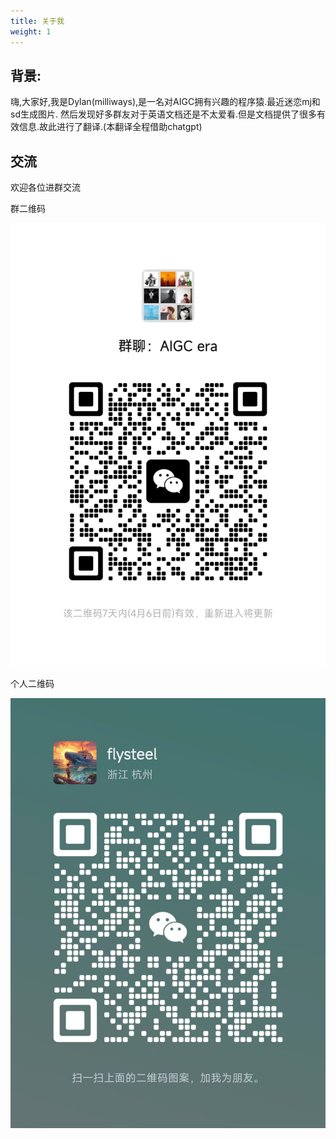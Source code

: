 ```yaml
---
title: 关于我
weight: 1
---
```


## 背景:
嗨,大家好,我是Dylan(milliways),是一名对AIGC拥有兴趣的程序猿.最近迷恋mj和sd生成图片.
然后发现好多群友对于英语文档还是不太爱看.但是文档提供了很多有效信息.故此进行了翻译.(本翻译全程借助chatgpt)

## 交流

欢迎各位进群交流

群二维码

![image-20230330214351359](assets/image-20230330214351359.png)

个人二维码

![image-20230330214314447](assets/image-20230330214314447.png)